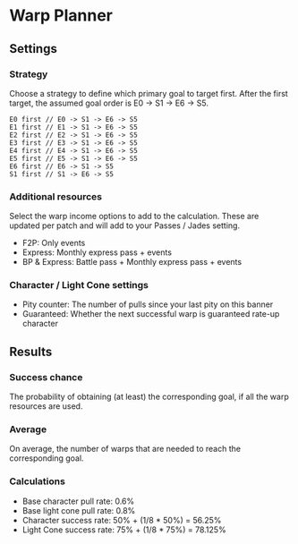 # Warp Planner

## Settings

### Strategy

Choose a strategy to define which primary goal to target first.
After the first target, the assumed goal order is E0 -> S1 -> E6 -> S5.

```
E0 first // E0 -> S1 -> E6 -> S5
E1 first // E1 -> S1 -> E6 -> S5
E2 first // E2 -> S1 -> E6 -> S5
E3 first // E3 -> S1 -> E6 -> S5
E4 first // E4 -> S1 -> E6 -> S5
E5 first // E5 -> S1 -> E6 -> S5
E6 first // E6 -> S1 -> S5
S1 first // S1 -> E6 -> S5
```

### Additional resources

Select the warp income options to add to the calculation.
These are updated per patch and will add to your Passes / Jades setting.

* F2P: Only events
* Express: Monthly express pass + events
* BP & Express: Battle pass + Monthly express pass + events

### Character / Light Cone settings

* Pity counter: The number of pulls since your last pity on this banner
* Guaranteed: Whether the next successful warp is guaranteed rate-up character

## Results

### Success chance

The probability of obtaining (at least) the corresponding goal, if all the warp resources are used.

### Average #

On average, the number of warps that are needed to reach the corresponding goal.

### Calculations

* Base character pull rate: 0.6%
* Base light cone pull rate: 0.8%
* Character success rate: 50% + (1/8 * 50%) = 56.25%
* Light Cone success rate: 75% + (1/8 * 75%) = 78.125%
